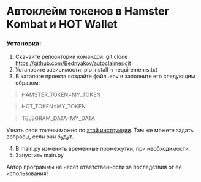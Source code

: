 Автоклейм токенов в Hamster Kombat и HOT Wallet
=====================

### Установка:
1. Скачайте репозиторий командой: git clone https://github.com/Bednyakov/autoclaimer.git
2. Установите зависимости: pip install -r requiremenrs.txt
3. В каталоге проекта создайте файл .env и заполните его следующим образом:

> HAMSTER_TOKEN=MY_TOKEN

> HOT_TOKEN=MY_TOKEN

> TELEGRAM_DATA=MY_DATA

Узнать свои токены можно по [этой инструкции](https://t.me/itpolice/187). Там же можете задать вопросы, если они будут.

4. В main.py изменить временные промежутки, при необходимости.
5. Запустить main.py

Автор программы не несёт ответственности за последствия от её использования!

